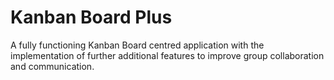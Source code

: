 # Kanban Board Plus
A fully functioning Kanban Board centred application with the implementation of further additional features to improve group collaboration and communication.
